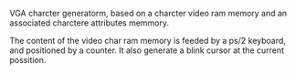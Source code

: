 VGA charcter generatorm, based on a charcter video ram memory and an associated charctere attributes memmory.

The content of the video char ram memory is feeded by a ps/2 keyboard, and positioned by a counter. It also generate a blink cursor at the current possition.

